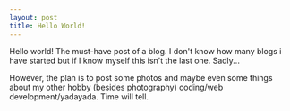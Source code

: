 ```yaml
---
layout: post
title: Hello World!
---
```

Hello world! The must-have post of a blog. I don't know how many blogs i have started but if I know myself this isn't the last one. Sadly...

However, the plan is to post some photos and maybe even some things about my other hobby (besides photography) coding/web development/yadayada. Time will tell.
